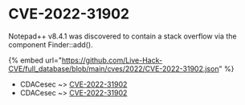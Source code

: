 # CVE-2022-31902

Notepad++ v8.4.1 was discovered to contain a stack overflow via the component Finder::add().

{% embed url="https://github.com/Live-Hack-CVE/full_database/blob/main/cves/2022/CVE-2022-31902.json" %}


* CDACesec ~> [CVE-2022-31902](https://www.alice-snow.ru/2022/database/cve-2022-31902/cve-2022-31902-cdacesec)
* CDACesec ~> [CVE-2022-31902](https://www.alice-snow.ru/2022/database/cve-2022-31902/cve-2022-31902-cdacesec)